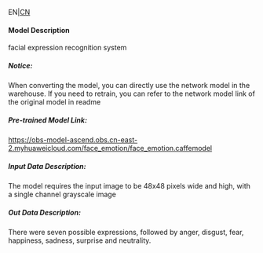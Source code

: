 EN|[CN](Readme_cn.md)
#### Model Description
facial expression recognition system

##### Notice:
When converting the model, you can directly use the network model in the warehouse. If you need to retrain, you can refer to the network model link of the original model in readme

##### Pre-trained Model Link:
https://obs-model-ascend.obs.cn-east-2.myhuaweicloud.com/face_emotion/face_emotion.caffemodel

##### Input Data Description:
The model requires the input image to be 48x48 pixels wide and high, with a single channel grayscale image

##### Out Data Description:
There were seven possible expressions, followed by anger, disgust, fear, happiness, sadness, surprise and neutrality.
